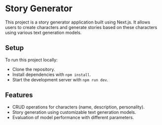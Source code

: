 # Story Generator

This project is a story generator application built using Next.js. It allows users to create characters and generate stories based on these characters using various text generation models.

## Setup
To run this project locally:
- Clone the repository.
- Install dependencies with `npm install`.
- Start the development server with `npm run dev`.

## Features
- CRUD operations for characters (name, description, personality).
- Story generation using customizable text generation models.
- Evaluation of model performance with different parameters.
